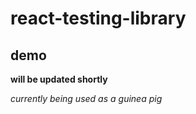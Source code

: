 # react-testing-library

## demo

**will be updated shortly**

*currently being used as a guinea pig*




